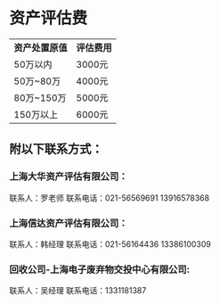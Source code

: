 # 资产评估费

<table>
      <tr><td><strong>资产处置原值</strong></td><td><strong>评估费用</strong></td></tr>
      <tr><td>50万以内</td><td>3000元</td></tr>
      <tr><td>50万~80万</td><td>4000元</td></tr>
      <tr><td>80万~150万</td><td>5000元</td></tr>
      <tr><td>150万以上</td><td>6000元</td></tr>
</table>



## 附以下联系方式：
### 上海大华资产评估有限公司：

联系人：罗老师 联系电话：021-56569691 13916578368

### 上海信达资产评估有限公司：

联系人：韩经理  联系电话：021-56164436 13386100309

### 回收公司-上海电子废弃物交投中心有限公司:

联系人：吴经理  联系电话：1331181387
